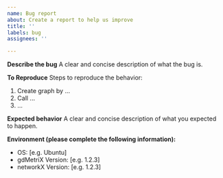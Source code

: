 ```yaml
---
name: Bug report
about: Create a report to help us improve
title: ''
labels: bug
assignees: ''

---
```


**Describe the bug**
A clear and concise description of what the bug is.

**To Reproduce**
Steps to reproduce the behavior:
1. Create graph by ...
2. Call ...
3. ...

**Expected behavior**
A clear and concise description of what you expected to happen.

**Environment (please complete the following information):**
 - OS: [e.g. Ubuntu]
 - gdMetriX Version: [e.g. 1.2.3]
- networkX Version: [e.g. 1.2.3]

